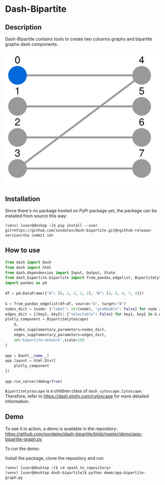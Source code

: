 # Dash-Bipartite

## Description

Dash-Bipartite contains tools to create two columns graphs and bipartite graphs dash components.

![](image.png)

## Installation

Since there's no package hosted on PyPi package yet, the package can be installed from source this way:

```console
(venv) [user@deskop ~]$ pip install --user git+https://github.com/sondalex/dash-bipartite.git@<github-release-version/sha commit id>
```


## How to use

```python
from dash import Dash
from dash import html
from dash.dependencies import Input, Output, State
from dash_bipartite.bipartite import from_pandas_edgelist, BipartiteCytoscape
import pandas as pd

df = pd.DataFrame({"A": [0, 1, 2, 3, 3], "B": [4, 5, 6, 7, 4]})

G = from_pandas_edgelist(df=df, source="A", target="B")
nodes_dict = {node: {"label": str(node), "grabbable": False} for node in G.nodes}
edges_dict = {(key1, key2): {"selectable": False} for key1, key2 in G.edges}
plotly_component = BipartiteCytoscape(
    G,
    nodes_supplementary_parameters=nodes_dict,
    edges_supplementary_parameters=edges_dict,
    id='bipartite-network',scale=100
)

app = Dash(__name__)
app.layout = html.Div([
    plotly_component
])

app.run_server(debug=True)
```

`BipartiteCytoscape` is a children class of `dash_cytoscape.Cytoscape`. Therefore, refer to https://dash.plotly.com/cytoscape
for more detailed information.

## Demo

To see it in action, a demo is available in the repository:
https://github.com/sondalex/dash-bipartite/blob/master/demo/app-bipartite-graph.py

To run the demo:

Install the package, clone the repository and run:

```console
(venv) [user@desktop ~]$ cd <path_to_repository>
(venv) [user@desktop dash-bipartite]$ python demo/app-bipartite-graph.py
```
